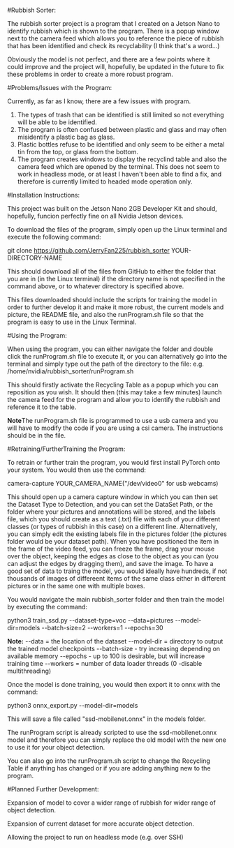 #Rubbish Sorter:

The rubbish sorter project is a program that I created on a Jetson Nano to identify rubbish which is shown to the program. There is a popup window next to the camera feed which allows you to reference the piece of rubbish that has been identified and check its recyclability (I think that's a word...)

Obviously the model is not perfect, and there are a few points where it could improve and the project will, hopefully, be updated in the future to fix these problems in order to create a more robust program.

#Problems/Issues with the Program:

Currently, as far as I know, there are a few issues with program.

1. The types of trash that can be identified is still limited so not everything will be able to be identified.
2. The program is often confused between plastic and glass and may often misidentify a plastic bag as glass.
3. Plastic bottles refuse to be identified and only seem to be either a metal tin from the top, or glass from the bottom.
4. The program creates windows to display the recyclind table and also the camera feed which are opened by the terminal. This does not seem to work in headless mode, or at least I haven't been able to find a fix, and therefore is currently limited to headed mode operation only.

#Installation Instructions:

This project was built on the Jetson Nano 2GB Developer Kit and should, hopefully, funcion perfectly fine on all Nvidia Jetson devices.

To download the files of the program, simply open up the Linux terminal and execute the following command:

git clone https://github.com/JerryFan225/rubbish_sorter YOUR-DIRECTORY-NAME

This should download all of the files from GitHub to either the folder that you are in (in the Linux terminal) if the directory name is not specified in the command above, or to whatever directory is specified above.

This files downloaded should include the scripts for training the model in order to further develop it and make it more robust, the current models and picture, the README file, and also the runProgram.sh file so that the program is easy to use in the Linux Terminal.

#Using the Program:

When using the program, you can either navigate the folder and double click the runProgram.sh file to execute it, or you can alternatively go into the terminal and simply type out the path of the directory to the file:
e.g. /home/nvidia/rubbish_sorter/runProgram.sh

This should firstly activate the Recycling Table as a popup which you can reposition as you wish. It should then (this may take a few minutes) launch the camera feed for the program and allow you to identify the rubbish and reference it to the table.

**Note**The runProgram.sh file is programmed to use a usb camera and you will have to modify the code if you are using a csi camera. The instructions should be in the file.

#Retraining/FurtherTraining the Program:

To retrain or further train the program, you would first install PyTorch onto your system. You would then use the command:

camera-capture YOUR_CAMERA_NAME("/dev/video0" for usb webcams)

This should open up a camera capture window in which you can then set the Dataset Type to Detection, and you can set the DataSet Path, or the folder where your pictures and annotations will be stored, and the labels file, which you should create as a text (.txt) file with each of your different classes (or types of rubbish in this case) on a different line. Alternatively, you can simply edit the existing labels file in the pictures folder (the pictures folder would be your dataset path). When you have positioned the item in the frame of the video feed, you can freeze the frame, drag your mouse over the object, keeping the edges as close to the object as you can (you can adjust the edges by dragging them), and save the image. To have a good set of data to traing the model, you would ideally have hundreds, if not thousands of images of differeent items of the same class either in different pictures or in the same one with multiple boxes.

You would navigate the main rubbish_sorter folder and then train the model by executing the command:

python3 train_ssd.py --dataset-type=voc --data=pictures --model-dir=models --batch-size=2 --workers=1 --epochs=30

**Note:**
--data	= the location of the dataset
--model-dir = directory to output the trained model checkpoints
--batch-size - try increasing depending on available memory
--epochs - up to 100 is desirable, but will increase training time
--workers = number of data loader threads (0 -disable multithreading)

Once the model is done training, you would then export it to onnx with the command:

python3 onnx_export.py --model-dir=models

This will save a file called "ssd-mobilenet.onnx" in the models folder.

The runProgram script is already scripted to use the ssd-mobilenet.onnx model and therefore you can simply replace the old model with the new one to use it for your object detection.

You can also go into the runProgram.sh script to change the Recycling Table if anything has changed or if you are adding anything new to the program.


#Planned Further Development:

Expansion of model to cover a wider range of rubbish for wider range of object detection.

Expansion of current dataset for more accurate object detection.

Allowing the project to run on headless mode (e.g. over SSH)

